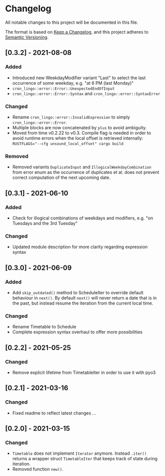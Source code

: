# Changelog
All notable changes to this project will be documented in this file.

The format is based on [Keep a Changelog](https://keepachangelog.com/en/1.0.0/),
and this project adheres to [Semantic Versioning](https://semver.org/spec/v2.0.0.html).

## [0.3.2] - 2021-08-08
### Added
- Introduced new WeekdayModifier variant "Last" to select the last occurrence of some weekday, e.g. "at 6 PM (last Monday)"
- `cron_lingo::error::Error::UnexpectedEndOfInput`
- `cron_lingo::error::Error::Syntax` and `cron_lingo::error::SyntaxError`
### Changed
- Rename `cron_lingo::error::InvalidExpression` to simply `cron_lingo::error::Error`.
- Multiple blocks are now concatenated by `plus` to avoid ambiguity.
- Moved from time v0.2.22 to v0.3. Compile flag is needed in order to avoid runtime errors when the local offset is retrieved internally: `RUSTFLAGS="--cfg unsound_local_offset" cargo build`
### Removed
- Removed variants `DuplicateInput` and `IllogicalWeekdayCombination` from error enum as the occurrence of duplicates et al. does not prevent correct computation of the next upcoming date.

## [0.3.1] - 2021-06-10
### Added
- Check for illogical combinations of weekdays and modifiers, e.g. "on Tuesdays and the 3rd Tuesday"
### Changed
- Updated module description for more clarity regarding expression syntax

## [0.3.0] - 2021-06-09
### Added
- Add `skip_outdated()` method to ScheduleIter to override default behaviour in `next()`. By default `next()` will never return a date that is in the past, but instead resume the iteration from the current local time.
### Changed
- Rename Timetable to Schedule
- Complete expression syntax overhaul to offer more possibilities

## [0.2.2] - 2021-05-25
### Changed
- Remove explicit lifetime from TimetableIter in order to use it with pyo3

## [0.2.1] - 2021-03-16
### Changed
- Fixed readme to reflect latest changes ...

## [0.2.0] - 2021-03-15
### Changed
- `Timetable` does not implement `Iterator` anymore. Instead `.iter()` returns a wrapper struct `TimetableIter` that keeps track of state during iteration.
- Removed function `new()`.
